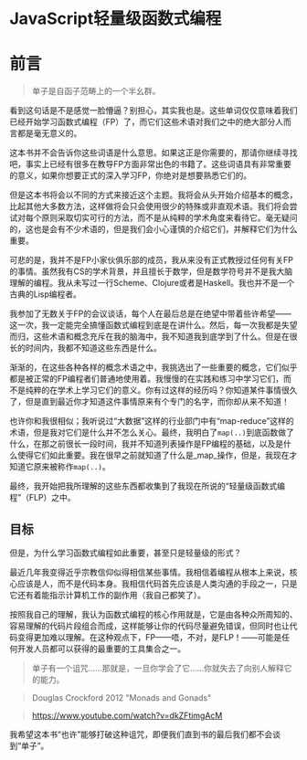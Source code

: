 # JavaScript轻量级函数式编程

# 前言

> 单子是自函子范畴上的一个半幺群。

看到这句话是不是感觉一脸懵逼？别担心，其实我也是。这些单词仅仅意味着我们已经开始学习函数式编程（FP）了，而它们这些术语对我们之中的绝大部分人而言都是毫无意义的。

这本书并不会告诉你这些词语是什么意思。如果这正是你需要的，那请你继续寻找吧，事实上已经有很多在教导FP方面非常出色的书籍了。这些词语具有非常重要的意义，如果你想要正式的深入学习FP，你绝对是想要熟悉它们的。

但是这本书将会以不同的方式来接近这个主题。我将会从头开始介绍基本的概念，比起其他大多数方法，这样做将会只会使用很少的特殊或非直观术语。我们将会尝试对每个原则采取切实可行的方法，而不是从纯粹的学术角度来看待它。毫无疑问的，这也是会有不少术语的，但是我们会小心谨慎的介绍它们，并解释它们为什么重要。

可悲的是，我并不是FP小家伙俱乐部的成员，我从来没有正式教授过任何有关FP的事情。虽然我有CS的学术背景，并且擅长于数学，但是数学符号并不是我大脑理解的编程。我从未写过一行Scheme、Clojure或者是Haskell。我也并不是一个古典的Lisp编程者。

我参加了无数关于FP的会议谈话，每个人在最后总是在绝望中带着些许希望——这一次，我一定能完全搞懂函数式编程到底是在讲什么。然后，每一次我都是失望而归，这些术语和概念充斥在我的脑海中，我不知道我到底学到了什么。但是在很长的时间内，我都不知道这些东西是什么。

渐渐的，在这些各种各样的概念术语之中，我挑选出了一些重要的概念，它们似乎都是被正常的FP编程者们普通地使用着。我慢慢的在实践和练习中学习它们，而不是纯粹的在学术上学习它们的意义。你有过这样的经历吗？你知道某件事情很久了，但是直到最近你才知道这件事情原来有个专门的名字，而你却从来不知道！

也许你和我很相似；我听说过“大数据”这样的行业部门中有“map-reduce”这样的术语，但是我对它们是什么并不怎么关心。最终，我明白了`map(..)`到底函数做了什么，在那之前很长一段时间，我并不知道列表操作是FP编程的基础，以及是什么使得它们如此重要。我在很早之前就知道了什么是_map_操作，但是，我现在才知道它原来被称作`map(..)`。

最终，我开始把我所理解的这些东西都收集到了我现在所说的“轻量级函数式编程”（FLP）之中。

## 目标

但是，为什么学习函数式编程如此重要，甚至只是轻量级的形式？  

最近几年我变得近乎宗教信仰似得相信某些事情。我相信着编程从根本上来说，核心应该是人，而不是代码本身。我相信代码首先应该是人类沟通的手段之一，只是它还有着能指示计算机工作的副作用（我自己都笑了）。

按照我自己的理解，我认为函数式编程的核心作用就是，它是由各种众所周知的、容易理解的代码片段组合而成，这样能够让你的代码尽量避免错误，但同时也让代码变得更加难以理解。在这种观点下，FP——唔，不对，是FLP！——可能是任何开发人员都可以获得的最重要的工具集合之一。

> 单子有一个诅咒……那就是，一旦你学会了它……你就失去了向别人解释它的能力。

> Douglas Crockford 2012 "Monads and Gonads"

> https://www.youtube.com/watch?v=dkZFtimgAcM

我希望这本书“也许”能够打破这种诅咒，即便我们直到书的最后我们都不会谈到“单子”。